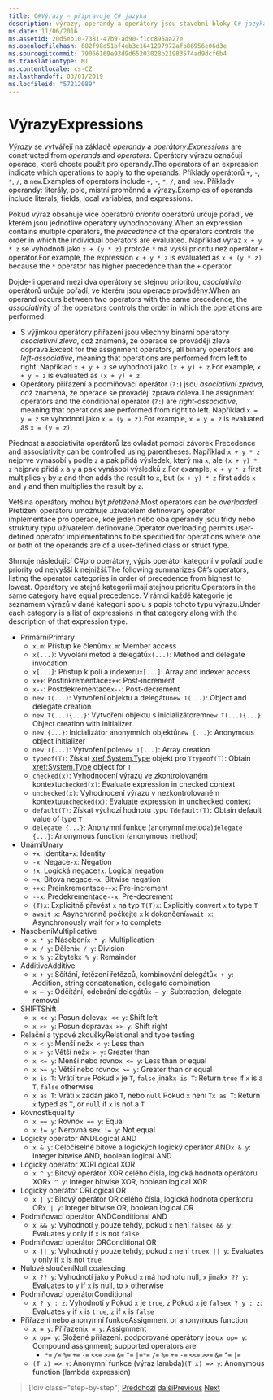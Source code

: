 ```yaml
---
title: C#Výrazy – připravuje C# jazyka
description: výrazy, operandy a operátory jsou stavební bloky C# jazyka
ms.date: 11/06/2016
ms.assetid: 20d5eb10-7381-47b9-ad90-f1cc895aa27e
ms.openlocfilehash: 682f98d51bf4eb3c1641297972afb86956e06d3e
ms.sourcegitcommit: 79066169e93d9d65203028b21983574ad9dcf6b4
ms.translationtype: MT
ms.contentlocale: cs-CZ
ms.lasthandoff: 03/01/2019
ms.locfileid: "57212089"
---
```

# <a name="expressions"></a><span data-ttu-id="59a65-103">Výrazy</span><span class="sxs-lookup"><span data-stu-id="59a65-103">Expressions</span></span>

<span data-ttu-id="59a65-104">*Výrazy* se vytvářejí na základě *operandy* a *operátory*.</span><span class="sxs-lookup"><span data-stu-id="59a65-104">*Expressions* are constructed from *operands* and *operators*.</span></span> <span data-ttu-id="59a65-105">Operátory výrazu označují operace, které chcete použít pro operandy.</span><span class="sxs-lookup"><span data-stu-id="59a65-105">The operators of an expression indicate which operations to apply to the operands.</span></span> <span data-ttu-id="59a65-106">Příklady operátorů `+`, `-`, `*`, `/`, a `new`.</span><span class="sxs-lookup"><span data-stu-id="59a65-106">Examples of operators include `+`, `-`, `*`, `/`, and `new`.</span></span> <span data-ttu-id="59a65-107">Příklady operandy: literály, pole, místní proměnné a výrazy.</span><span class="sxs-lookup"><span data-stu-id="59a65-107">Examples of operands include literals, fields, local variables, and expressions.</span></span>

<span data-ttu-id="59a65-108">Pokud výraz obsahuje více operátorů *prioritu* operátorů určuje pořadí, ve kterém jsou jednotlivé operátory vyhodnocovány.</span><span class="sxs-lookup"><span data-stu-id="59a65-108">When an expression contains multiple operators, the *precedence* of the operators controls the order in which the individual operators are evaluated.</span></span> <span data-ttu-id="59a65-109">Například výraz `x + y * z` se vyhodnotí jako `x + (y * z)` protože `*` má vyšší prioritu než operátor `+` operátor.</span><span class="sxs-lookup"><span data-stu-id="59a65-109">For example, the expression `x + y * z` is evaluated as `x + (y * z)` because the `*` operator has higher precedence than the `+` operator.</span></span>

<span data-ttu-id="59a65-110">Dojde-li operand mezi dva operátory se stejnou prioritou, *asociativita* operátorů určuje pořadí, ve kterém jsou operace prováděny:</span><span class="sxs-lookup"><span data-stu-id="59a65-110">When an operand occurs between two operators with the same precedence, the *associativity* of the operators controls the order in which the operations are performed:</span></span>

*   <span data-ttu-id="59a65-111">S výjimkou operátory přiřazení jsou všechny binární operátory *asociativní zleva*, což znamená, že operace se provádějí zleva doprava.</span><span class="sxs-lookup"><span data-stu-id="59a65-111">Except for the assignment operators, all binary operators are *left-associative*, meaning that operations are performed from left to right.</span></span> <span data-ttu-id="59a65-112">Například `x + y + z` se vyhodnotí jako `(x + y) + z`.</span><span class="sxs-lookup"><span data-stu-id="59a65-112">For example, `x + y + z` is evaluated as `(x + y) + z`.</span></span>
*   <span data-ttu-id="59a65-113">Operátory přiřazení a podmiňovací operátor (`?:`) jsou *asociativní zprava*, což znamená, že operace se provádějí zprava doleva.</span><span class="sxs-lookup"><span data-stu-id="59a65-113">The assignment operators and the conditional operator (`?:`) are *right-associative*, meaning that operations are performed from right to left.</span></span> <span data-ttu-id="59a65-114">Například `x = y = z` se vyhodnotí jako `x = (y = z)`.</span><span class="sxs-lookup"><span data-stu-id="59a65-114">For example, `x = y = z` is evaluated as `x = (y = z)`.</span></span>

<span data-ttu-id="59a65-115">Přednost a asociativita operátorů lze ovládat pomocí závorek.</span><span class="sxs-lookup"><span data-stu-id="59a65-115">Precedence and associativity can be controlled using parentheses.</span></span> <span data-ttu-id="59a65-116">Například `x + y * z` nejprve vynásobí `y` podle `z` a pak přidá výsledek, který má `x`, ale `(x + y) * z` nejprve přidá `x` a `y` a pak vynásobí výsledků `z`.</span><span class="sxs-lookup"><span data-stu-id="59a65-116">For example, `x + y * z` first multiplies `y` by `z` and then adds the result to `x`, but `(x + y) * z` first adds `x` and `y` and then multiplies the result by `z`.</span></span>

<span data-ttu-id="59a65-117">Většina operátory mohou být *přetížené*.</span><span class="sxs-lookup"><span data-stu-id="59a65-117">Most operators can be *overloaded*.</span></span> <span data-ttu-id="59a65-118">Přetížení operátoru umožňuje uživatelem definovaný operátor implementace pro operace, kde jeden nebo oba operandy jsou třídy nebo struktury typu uživatelem definované.</span><span class="sxs-lookup"><span data-stu-id="59a65-118">Operator overloading permits user-defined operator implementations to be specified for operations where one or both of the operands are of a user-defined class or struct type.</span></span>

<span data-ttu-id="59a65-119">Shrnuje následující C#pro operátory, výpis operátor kategorií v pořadí podle priority od nejvyšší k nejnižší.</span><span class="sxs-lookup"><span data-stu-id="59a65-119">The following summarizes C#’s operators, listing the operator categories in order of precedence from highest to lowest.</span></span> <span data-ttu-id="59a65-120">Operátory ve stejné kategorii mají stejnou prioritu.</span><span class="sxs-lookup"><span data-stu-id="59a65-120">Operators in the same category have equal precedence.</span></span> <span data-ttu-id="59a65-121">V rámci každé kategorie je seznamem výrazů v dané kategorii spolu s popis tohoto typu výrazu.</span><span class="sxs-lookup"><span data-stu-id="59a65-121">Under each category is a list of expressions in that category along with the description of that expression type.</span></span>

* <span data-ttu-id="59a65-122">Primární</span><span class="sxs-lookup"><span data-stu-id="59a65-122">Primary</span></span>
    - <span data-ttu-id="59a65-123">`x.m`: Přístup ke členům</span><span class="sxs-lookup"><span data-stu-id="59a65-123">`x.m`: Member access</span></span>
    - <span data-ttu-id="59a65-124">`x(...)`: Vyvolání metod a delegátů</span><span class="sxs-lookup"><span data-stu-id="59a65-124">`x(...)`: Method and delegate invocation</span></span>
    - <span data-ttu-id="59a65-125">`x[...]`: Přístup k poli a indexeru</span><span class="sxs-lookup"><span data-stu-id="59a65-125">`x[...]`: Array and indexer access</span></span>
    - <span data-ttu-id="59a65-126">`x++`: Postinkrementace</span><span class="sxs-lookup"><span data-stu-id="59a65-126">`x++`: Post-increment</span></span>
    - <span data-ttu-id="59a65-127">`x--`: Postdekrementace</span><span class="sxs-lookup"><span data-stu-id="59a65-127">`x--`: Post-decrement</span></span>
    - <span data-ttu-id="59a65-128">`new T(...)`: Vytvoření objektu a delegátu</span><span class="sxs-lookup"><span data-stu-id="59a65-128">`new T(...)`: Object and delegate creation</span></span>
    - <span data-ttu-id="59a65-129">`new T(...){...}`: Vytvoření objektu s inicializátorem</span><span class="sxs-lookup"><span data-stu-id="59a65-129">`new T(...){...}`: Object creation with initializer</span></span>
    - <span data-ttu-id="59a65-130">`new {...}`:  Inicializátor anonymních objektů</span><span class="sxs-lookup"><span data-stu-id="59a65-130">`new {...}`:  Anonymous object initializer</span></span>
    - <span data-ttu-id="59a65-131">`new T[...]`: Vytvoření pole</span><span class="sxs-lookup"><span data-stu-id="59a65-131">`new T[...]`: Array creation</span></span>
    - <span data-ttu-id="59a65-132">`typeof(T)`: Získat <xref:System.Type> objekt pro `T`</span><span class="sxs-lookup"><span data-stu-id="59a65-132">`typeof(T)`: Obtain <xref:System.Type> object for `T`</span></span>
    - <span data-ttu-id="59a65-133">`checked(x)`: Vyhodnocení výrazu ve zkontrolovaném kontextu</span><span class="sxs-lookup"><span data-stu-id="59a65-133">`checked(x)`: Evaluate expression in checked context</span></span>
    - <span data-ttu-id="59a65-134">`unchecked(x)`: Vyhodnocení výrazu v nezkontrolovaném kontextu</span><span class="sxs-lookup"><span data-stu-id="59a65-134">`unchecked(x)`: Evaluate expression in unchecked context</span></span>
    - <span data-ttu-id="59a65-135">`default(T)`: Získat výchozí hodnotu typu `T`</span><span class="sxs-lookup"><span data-stu-id="59a65-135">`default(T)`: Obtain default value of type `T`</span></span>
    - <span data-ttu-id="59a65-136">`delegate {...}`: Anonymní funkce (anonymní metoda)</span><span class="sxs-lookup"><span data-stu-id="59a65-136">`delegate {...}`: Anonymous function (anonymous method)</span></span>
* <span data-ttu-id="59a65-137">Unární</span><span class="sxs-lookup"><span data-stu-id="59a65-137">Unary</span></span>
    - <span data-ttu-id="59a65-138">`+x`: Identita</span><span class="sxs-lookup"><span data-stu-id="59a65-138">`+x`: Identity</span></span>
    - <span data-ttu-id="59a65-139">`-x`: Negace</span><span class="sxs-lookup"><span data-stu-id="59a65-139">`-x`: Negation</span></span>
    - <span data-ttu-id="59a65-140">`!x`: Logická negace</span><span class="sxs-lookup"><span data-stu-id="59a65-140">`!x`: Logical negation</span></span>
    - <span data-ttu-id="59a65-141">`~x`: Bitová negace.</span><span class="sxs-lookup"><span data-stu-id="59a65-141">`~x`: Bitwise negation</span></span>
    - <span data-ttu-id="59a65-142">`++x`: Preinkrementace</span><span class="sxs-lookup"><span data-stu-id="59a65-142">`++x`: Pre-increment</span></span>
    - <span data-ttu-id="59a65-143">`--x`: Predekrementace</span><span class="sxs-lookup"><span data-stu-id="59a65-143">`--x`: Pre-decrement</span></span>
    - <span data-ttu-id="59a65-144">`(T)x`: Explicitně převést `x` na typ `T`</span><span class="sxs-lookup"><span data-stu-id="59a65-144">`(T)x`: Explicitly convert `x` to type `T`</span></span>
    - <span data-ttu-id="59a65-145">`await x`: Asynchronně počkejte `x` k dokončení</span><span class="sxs-lookup"><span data-stu-id="59a65-145">`await x`: Asynchronously wait for `x` to complete</span></span>
* <span data-ttu-id="59a65-146">Násobení</span><span class="sxs-lookup"><span data-stu-id="59a65-146">Multiplicative</span></span>
    - <span data-ttu-id="59a65-147">`x * y`: Násobení</span><span class="sxs-lookup"><span data-stu-id="59a65-147">`x * y`: Multiplication</span></span>
    - <span data-ttu-id="59a65-148">`x / y`: Dělení</span><span class="sxs-lookup"><span data-stu-id="59a65-148">`x / y`: Division</span></span>
    - <span data-ttu-id="59a65-149">`x % y`: Zbytek</span><span class="sxs-lookup"><span data-stu-id="59a65-149">`x % y`: Remainder</span></span>
* <span data-ttu-id="59a65-150">Additive</span><span class="sxs-lookup"><span data-stu-id="59a65-150">Additive</span></span>
    - <span data-ttu-id="59a65-151">`x + y`: Sčítání, řetězení řetězců, kombinování delegátů</span><span class="sxs-lookup"><span data-stu-id="59a65-151">`x + y`: Addition, string concatenation, delegate combination</span></span>
    - <span data-ttu-id="59a65-152">`x – y`: Odčítání, odebrání delegátů</span><span class="sxs-lookup"><span data-stu-id="59a65-152">`x – y`: Subtraction, delegate removal</span></span>
* <span data-ttu-id="59a65-153">SHIFT</span><span class="sxs-lookup"><span data-stu-id="59a65-153">Shift</span></span>
    - <span data-ttu-id="59a65-154">`x << y`: Posun doleva</span><span class="sxs-lookup"><span data-stu-id="59a65-154">`x << y`: Shift left</span></span>
    - <span data-ttu-id="59a65-155">`x >> y`: Posun doprava</span><span class="sxs-lookup"><span data-stu-id="59a65-155">`x >> y`: Shift right</span></span>
* <span data-ttu-id="59a65-156">Relační a typové zkoušky</span><span class="sxs-lookup"><span data-stu-id="59a65-156">Relational and type testing</span></span>
    - <span data-ttu-id="59a65-157">`x < y`: Menší než</span><span class="sxs-lookup"><span data-stu-id="59a65-157">`x < y`: Less than</span></span>
    - <span data-ttu-id="59a65-158">`x > y`: Větší než</span><span class="sxs-lookup"><span data-stu-id="59a65-158">`x > y`: Greater than</span></span>
    - <span data-ttu-id="59a65-159">`x <= y`: Menší nebo rovno</span><span class="sxs-lookup"><span data-stu-id="59a65-159">`x <= y`: Less than or equal</span></span>
    - <span data-ttu-id="59a65-160">`x >= y`: Větší nebo rovno</span><span class="sxs-lookup"><span data-stu-id="59a65-160">`x >= y`: Greater than or equal</span></span>
    - <span data-ttu-id="59a65-161">`x is T`: Vrátí `true` Pokud `x` je `T`, `false` jinak</span><span class="sxs-lookup"><span data-stu-id="59a65-161">`x is T`: Return `true` if `x` is a `T`, `false` otherwise</span></span>
    - <span data-ttu-id="59a65-162">`x as T`: Vrátí `x` zadán jako `T`, nebo `null` Pokud `x` není `T`</span><span class="sxs-lookup"><span data-stu-id="59a65-162">`x as T`: Return `x` typed as `T`, or `null` if `x` is not a `T`</span></span>
* <span data-ttu-id="59a65-163">Rovnost</span><span class="sxs-lookup"><span data-stu-id="59a65-163">Equality</span></span>
    - <span data-ttu-id="59a65-164">`x == y`: Rovno</span><span class="sxs-lookup"><span data-stu-id="59a65-164">`x == y`: Equal</span></span>
    - <span data-ttu-id="59a65-165">`x != y`: Nerovná se</span><span class="sxs-lookup"><span data-stu-id="59a65-165">`x != y`: Not equal</span></span>
* <span data-ttu-id="59a65-166">Logický operátor AND</span><span class="sxs-lookup"><span data-stu-id="59a65-166">Logical AND</span></span>
    - <span data-ttu-id="59a65-167">`x & y`: Celočíselné bitové a logických logický operátor AND</span><span class="sxs-lookup"><span data-stu-id="59a65-167">`x & y`: Integer bitwise AND, boolean logical AND</span></span>
* <span data-ttu-id="59a65-168">Logický operátor XOR</span><span class="sxs-lookup"><span data-stu-id="59a65-168">Logical XOR</span></span>
    - <span data-ttu-id="59a65-169">`x ^ y`: Bitový operátor XOR celého čísla, logická hodnota operátoru XOR</span><span class="sxs-lookup"><span data-stu-id="59a65-169">`x ^ y`: Integer bitwise XOR, boolean logical XOR</span></span>
* <span data-ttu-id="59a65-170">Logický operátor OR</span><span class="sxs-lookup"><span data-stu-id="59a65-170">Logical OR</span></span>
    - <span data-ttu-id="59a65-171">`x | y`: Bitový operátor OR celého čísla, logická hodnota operátoru OR</span><span class="sxs-lookup"><span data-stu-id="59a65-171">`x | y`: Integer bitwise OR, boolean logical OR</span></span>
* <span data-ttu-id="59a65-172">Podmiňovací operátor AND</span><span class="sxs-lookup"><span data-stu-id="59a65-172">Conditional AND</span></span>
    - <span data-ttu-id="59a65-173">`x && y`: Vyhodnotí `y` pouze tehdy, pokud `x` není `false`</span><span class="sxs-lookup"><span data-stu-id="59a65-173">`x && y`: Evaluates `y` only if `x` is not `false`</span></span>
* <span data-ttu-id="59a65-174">Podmiňovací operátor OR</span><span class="sxs-lookup"><span data-stu-id="59a65-174">Conditional OR</span></span>
    - <span data-ttu-id="59a65-175">`x || y`: Vyhodnotí `y` pouze tehdy, pokud `x` není `true`</span><span class="sxs-lookup"><span data-stu-id="59a65-175">`x || y`: Evaluates `y` only if `x` is not `true`</span></span>
* <span data-ttu-id="59a65-176">Nulové sloučení</span><span class="sxs-lookup"><span data-stu-id="59a65-176">Null coalescing</span></span>
    - <span data-ttu-id="59a65-177">`x ?? y`: Vyhodnotí jako `y` Pokud `x` má hodnotu null, `x` jinak</span><span class="sxs-lookup"><span data-stu-id="59a65-177">`x ?? y`: Evaluates to `y` if `x` is null, to `x` otherwise</span></span>
* <span data-ttu-id="59a65-178">Podmiňovací operátor</span><span class="sxs-lookup"><span data-stu-id="59a65-178">Conditional</span></span>
    - <span data-ttu-id="59a65-179">`x ? y : z`: Vyhodnotí `y` Pokud `x` je `true`, `z` Pokud `x` je `false`</span><span class="sxs-lookup"><span data-stu-id="59a65-179">`x ? y : z`: Evaluates `y` if `x` is `true`, `z` if `x` is `false`</span></span>
* <span data-ttu-id="59a65-180">Přiřazení nebo anonymní funkce</span><span class="sxs-lookup"><span data-stu-id="59a65-180">Assignment or anonymous function</span></span>
    - <span data-ttu-id="59a65-181">`x = y`: Přiřazení</span><span class="sxs-lookup"><span data-stu-id="59a65-181">`x = y`: Assignment</span></span>
    - <span data-ttu-id="59a65-182">`x op= y`: Složené přiřazení. podporované operátory jsou</span><span class="sxs-lookup"><span data-stu-id="59a65-182">`x op= y`: Compound assignment; supported operators are</span></span>
        - <span data-ttu-id="59a65-183">`*=`   `/=`   `%=`   `+=`   `-=`   `<<=`   `>>=`   `&=`  `^=`  `|=`</span><span class="sxs-lookup"><span data-stu-id="59a65-183">`*=`   `/=`   `%=`   `+=`   `-=`   `<<=`   `>>=`   `&=`  `^=`  `|=`</span></span>
    - <span data-ttu-id="59a65-184">`(T x) => y`: Anonymní funkce (výraz lambda)</span><span class="sxs-lookup"><span data-stu-id="59a65-184">`(T x) => y`: Anonymous function (lambda expression)</span></span>

> [!div class="step-by-step"]
> <span data-ttu-id="59a65-185">[Předchozí](types-and-variables.md)
> [další](statements.md)</span><span class="sxs-lookup"><span data-stu-id="59a65-185">[Previous](types-and-variables.md)
[Next](statements.md)</span></span>